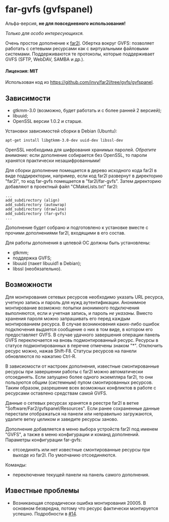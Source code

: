 # far-gvfs (gvfspanel)

Альфа-версия, **не для повседневного использования!**

_Только для особо интересующихся._

Очень простое дополнение к [far2l](https://github.com/elfmz/far2l). Обертка
вокруг GVFS: позволяет работать с сетевыми ресурсами как с виртуальными
файловыми системами. Поддерживаются те протоколы, которые поддерживает GVFS
(SFTP, WebDAV, SAMBA и др.).

#### Лицензия: MIT

Использован код из https://github.com/invy/far2l/tree/gvfs/gvfspanel.

## Зависимости

* gtkmm-3.0 (возможно, будет работать и с более ранней 2 версией);
* libuuid;
* OpenSSL версии 1.0.2 и старше.

Установки зависимостей сборки в Debian (Ubuntu):

```
apt-get install libgtkmm-3.0-dev uuid-dev libssl-dev
```

OpenSSL необходима для шифрования хранимых паролей. _Обратите внимание:_ если
дополнение собирается без OpenSSL, то пароли хранятся практически
незашифрованными!

Для сборки дополнение помещается в дерево исходного кода far2l в виде
поддиректории, например, если код far2l развернут в директорию "far2l",
то код far-gvfs помещается в "far2l/far-gvfs". Затем директорию добавляют
в проектный файл "CMakeLists.txt" far2l:

```
...
add_subdirectory (align)
add_subdirectory (autowrap)
add_subdirectory (drawline)
add_subdirectory (far-gvfs)
...
```

Дополнение будет собрано и подготовлено к установке вместе с прочими
дополнениями far2l, входящими в его состав.

Для работы дополнения в целевой ОС должны быть установлены:

* gtkmm;
* поддержка GVFS;
* libuuid (пакет libuuid1 в Debian);
* libssl (необязательно).

## Возможности

Для монтирования сетевых ресурсов необходимо указать URL ресурса, учетную
запись и пароль для нужд аутентификации. Анонимное монтирование возможно:
попытки анонимного подключения выполняются, если и учетная запись, и пароль
_не указаны_. Вместо хранения пароля можно запрашивать его перед каждым
монтированием ресурса. В случае возникновения каких-либо ошибок подключения
выдается сообщение о них в том виде, в котором его предоставляет GVFS. В
случае удачного завершения операции панель GVFS переключается на вновь
подмонтированный ресурс. Ресурсы в статусе подмонтированных в перечне отмечены
знаком "*". Отключить ресурс можно, нажав Shift-F8. Статусы ресурсов на панели
обновляются по нажатию Ctrl-R.

В зависиомости от настроек дополнения, известные смонтированные ресурсы при
завершении работы с far2l можно автоматически отсоединять. Если запущено более
одного экземпляра far2l, то они пользуются общим (системным) пулом
смонтированных ресурсов. Таким образом, разрешение всех возможных конфликтов в
работе с ресурсами оставлено средствам самой GVFS.

Данные о сетевых ресурсах хранятся в реестре far2l в ветке
"Software/Far2/gvfspanel/Resources". Если ранее сохраненные данные перестали
отображаться на панели или неправильно загружаются, удалите ветку целиком и
заведите ресурсы заново.

Дополнение добавляется в меню выбора устройств far2l под именем "GVFS", а
также в меню конфигурации и команд дополнений. Параметры конфигурации far-gvfs:

* отсоединять или нет известные смонтированные ресурсы при выходе из far2l. По
  умолчанию отсоединяются.

Команды:

* переключение текущей панели на панель самого дополнения.

## Известные проблемы

* Возникающая спорадически ошибка монтирования 20005. В основном безвредна,
  потому что ресурс фактически монтируется успешно. Подробности в
  [#14](https://github.com/cycleg/far-gvfs/issues/14).
